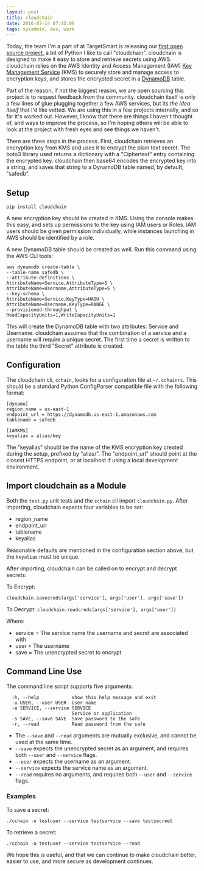 ```yaml
---
layout: post
title: cloudchain
date: 2016-07-14 07:45:09
tags: sysadmin, aws, work
---
```


Today, the team I'm a part of at TargetSmart is releasing our [first open source project][1], a bit of Python I like to call "cloudchain". cloudchain is designed to make it easy to store and retrieve secrets using AWS. cloudchain relies on the AWS Identity and Access Management (IAM) [Key Management Service][2] (KMS) to securely store and manage access to encryption keys, and stores the encrypted secret in a [DynamoDB][3] table.

Part of the reason, if not the biggest reason, we are open sourcing this project is to request feedback from the community. cloudchain itself is only a few lines of glue plugging together a few AWS services, but its *the idea itself* that I'd like vetted. We are using this in a few projects internally, and so far it's worked out. However, I know that there are things I haven't thought of, and ways to improve the process, so I'm hoping others will be able to look at the project with fresh eyes and see things we haven't. 

There are three steps in the process. First, cloudchain retrieves an encryption key from KMS and uses it to encrypt the plain text secret. The boto3 library used returns a dictionary with a "Ciphertext" entry containing the encrypted key. cloudchain then base64 encodes the encrypted key into a string, and saves that string to a DynamoDB table named, by default, "safedb". 

## Setup

`pip install cloudchain`

A new encryption key should be created in KMS. Using the console makes this easy, and sets up permissions to the key using IAM users or Roles. IAM users should be given permission individually, while instances launching in AWS should be identified by a role. 

A new DynamoDB table should be created as well. Run this command using the AWS CLI tools:


	aws dynamodb create-table \
	--table-name safedb \
	--attribute-definitions \
	AttributeName=Service,AttributeType=S \
	AttributeName=Username,AttributeType=S \
	--key-schema \
	AttributeName=Service,KeyType=HASH \
	AttributeName=Username,KeyType=RANGE \
	--provisioned-throughput \
	ReadCapacityUnits=1,WriteCapacityUnits=1 



This will create the DynamoDB table with two attributes: Service and Username. cloudchain assumes that the combination of a service and a username will require a unique secret. The first time a secret is written to the table the third "Secret" attribute is created. 

## Configuration

The cloudchain cli, `cchain`, looks for a configuration file at `~/.cchainrc`. This should be a standard Python ConfigParser compatible file with the following format:

	[dynamo]
	region_name = us-east-1
	endpoint_url = https://dynamodb.us-east-1.amazonaws.com
	tablename = safedb

	[IAMKMS]
	keyalias = alias/key

The "keyalias" should be the name of the KMS encryption key created during the setup, prefixed by "alias/". The "endpoint_url" should point at the closest HTTPS endpoint, or at localhost if using a local development environment. 

## Import cloudchain as a Module

Both the `test.py` unit tests and the `cchain` cli import `cloudchain.py`. After importing, cloudchain expects four variables to be set:

* region_name
* endpoint_url
* tablename 
* keyalias

Reasonable defaults are mentioned in the configuration section above, but the `keyalias` must be unique. 

After importing, cloudchain can be called on to encrypt and decrypt secrets:

To Encrypt:

`cloudchain.savecreds(args['service'], args['user'], args['save'])`

To Decrypt: 
`cloudchain.readcreds(args['service'], args['user'])`

Where:

* service = The service name the username and secret are associated with
* user = The username
* save = The unencrypted secret to encrypt

## Command Line Use

The command line script supports five arguments:

	  -h, --help            show this help message and exit
	  -u USER, --user USER  User name
	  -e SERVICE, --service SERVICE
							Service or application
	  -s SAVE, --save SAVE  Save password to the safe
	  -r, --read            Read password from the safe


* The `--save` and `--read` arguments are mutually exclusive, and cannot be used at the same time. 
* `--save` expects the unencrypted secret as an argument, and requires both `--user` and `--service` flags.
* `--user` expects the username as an argument.
* `--service` expects the service name as an argument.
* `--read` requires no arguments, and requires both `--user` and `--service` flags.



### Examples

To save a secret:

`./cchain -u testuser --service testservice --save testsecreet` 

To retrieve a secret:

`./cchain -u testuser --service testservice --read`


We hope this is useful, and that we can continue to make cloudchain better, easier to use, and more secure as development continues. 


[1]: https://github.com/targetsmart-devops/cloudchain
[2]: https://aws.amazon.com/kms/?tag=duckduckgo-osx-20
[3]: https://aws.amazon.com/dynamodb/
